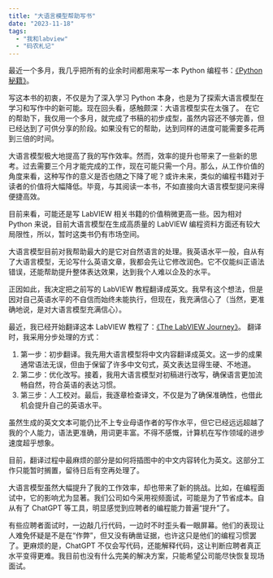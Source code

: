 ```yaml
---
title: "大语言模型帮助写书"
date: "2023-11-18"
tags: 
  - "我和labview"
  - "码农札记"
---
```


最近一个多月，我几乎把所有的业余时间都用来写一本 Python 编程书：[《Python 秘籍》](https://py.qizhen.xyz/)。  

写这本书的初衷，不仅是为了深入学习 Python 本身，也是为了探索大语言模型在学习和写作中的新可能。现在回头看，感触颇深：大语言模型实在太强了。 在它的帮助下，我仅用一个多月，就完成了书稿的初步成型，虽然内容还不够完善，但已经达到了可供分享的阶段。如果没有它的帮助，达到同样的进度可能需要多花两到三倍的时间。  

大语言模型极大地提高了我的写作效率。然而，效率的提升也带来了一些新的思考。过去需要三个月才能完成的工作，现在可能只需一个月。那么，从工作价值的角度来看，这种写作的意义是否也随之下降了呢？或许未来，类似的编程书籍对于读者的价值将大幅降低。毕竟，与其阅读一本书，不如直接向大语言模型提问来得便捷高效。  

目前来看，可能还是写 LabVIEW 相关书籍的价值稍微更高一些。因为相对 Python 来说，目前大语言模型在生成高质量的 LabVIEW 编程资料方面还有较大局限性，所以，暂时这类书仍有市场空间。  


大语言模型目前对我帮助最大的是它对自然语言的处理。我英语水平一般，自从有了大语言模型，无论写什么英语文章，我都会先让它修改润色。它不仅能纠正语法错误，还能帮助提升整体表达效果，达到我个人难以企及的水平。  

正因如此，我决定把之前写的 LabVIEW 教程翻译成英文。我早有这个想法，但是因对自己英语水平的不自信而始终未能执行，但现在，我充满信心了（当然，更准确地说，是对大语言模型充满信心）。  

最近，我已经开始翻译这本 LabVIEW 教程了：[《The LabVIEW Journey》](https://lv.qizhen.xyz/en/)。 翻译时，我采用分步处理的方式：  

1. 第一步：初步翻译。我先用大语言模型将中文内容翻译成英文。这一步的成果通常语法无误，但由于保留了许多中文句式，英文表达显得生硬、不地道。  
2. 第二步：优化改写。接着，我用大语言模型对初稿进行改写，确保语言更加流畅自然，符合英语的表达习惯。  
3. 第三步：人工校对。最后，我逐章检查译文，不仅是为了确保准确性，也借此机会提升自己的英语水平。  

虽然生成的英文文本可能仍比不上专业母语作者的写作水平，但它已经远远超越了我的个人能力，语法更准确，用词更丰富。不得不感慨，计算机在写作领域的进步速度超乎想象。  

目前，翻译过程中最麻烦的部分是如何将插图中的中文内容转化为英文。这部分工作只能暂时搁置，留待日后有空再处理了。  


大语言模型虽然大幅提升了我的工作效率，却也带来了新的挑战。比如，在编程面试中，它的影响尤为显著。我们公司如今采用视频面试，可能是为了节省成本。自从有了 ChatGPT 等工具，明显感觉到应聘者的编程能力普遍“提升”了。  

有些应聘者面试时，一边敲几行代码，一边时不时歪头看一眼屏幕。他们的表现让人难免怀疑是不是在“作弊”，但又没有确凿证据，也许这只是他们的编程习惯罢了。更麻烦的是，ChatGPT 不仅会写代码，还能解释代码，这让判断应聘者真正水平变得更难。我目前也没有什么完美的解决方案，只能希望公司能尽快恢复现场面试。  

